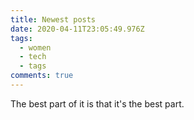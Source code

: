 ```yaml
---
title: Newest posts
date: 2020-04-11T23:05:49.976Z
tags:
  - women
  - tech
  - tags
comments: true
---
```

The best part of it is that it's the best part.
